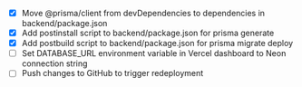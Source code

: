- [x] Move @prisma/client from devDependencies to dependencies in backend/package.json
- [x] Add postinstall script to backend/package.json for prisma generate
- [x] Add postbuild script to backend/package.json for prisma migrate deploy
- [ ] Set DATABASE_URL environment variable in Vercel dashboard to Neon connection string
- [ ] Push changes to GitHub to trigger redeployment
